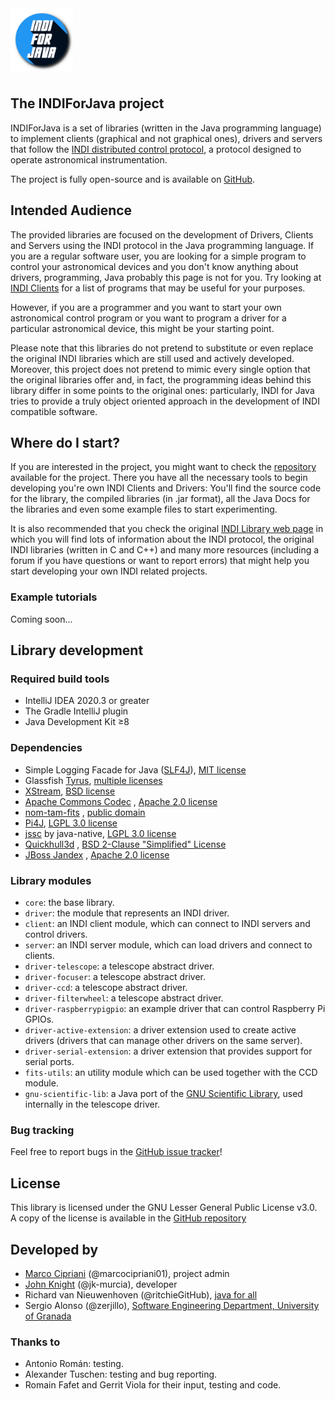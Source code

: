 <img src="res/logo.png" width="100" style="margin-bottom: 8px" alt="INDIForJava logo"/>

## The INDIForJava project

INDIForJava is a set of libraries (written in the Java programming language) to implement clients (graphical and not
graphical ones), drivers and servers that follow the [INDI distributed control protocol](https://www.indilib.org/), a
protocol designed to operate astronomical instrumentation.

The project is fully open-source and is available on [GitHub](https://github.com/INDIForJava/INDIForJava).

## Intended Audience

The provided libraries are focused on the development of Drivers, Clients and Servers using the INDI protocol in the
Java programming language. If you are a regular software user, you are looking for a simple program to control your
astronomical devices and you don't know anything about drivers, programming, Java probably this page is not for you. Try
looking at [INDI Clients](https://indilib.org/individuals/indi-clients.html) for a list of programs that may be useful
for your purposes.

However, if you are a programmer and you want to start your own astronomical control program or you want to program a
driver for a particular astronomical device, this might be your starting point.

Please note that this libraries do not pretend to substitute or even replace the original INDI libraries which are still
used and actively developed. Moreover, this project does not pretend to mimic every single option that the original
libraries offer and, in fact, the programming ideas behind this library differ in some points to the original ones:
particularly, INDI for Java tries to provide a truly object oriented approach in the development of INDI compatible
software.

## Where do I start?

If you are interested in the project, you might want to check
the [repository](https://github.com/INDIForJava/INDIForJava-core) available for the project. There you have all the necessary
tools to begin developing you're own INDI Clients and Drivers: You'll find the source code for the library, the compiled
libraries (in .jar format), all the Java Docs for the libraries and even some example files to start experimenting.

It is also recommended that you check the original [INDI Library web page](http://indilib.org/) in which you will find
lots of information about the INDI protocol, the original INDI libraries (written in C and C++) and many more
resources (including a forum if you have questions or want to report errors) that might help you start developing your
own INDI related projects.

### Example tutorials

Coming soon...

## Library development

### Required build tools

- IntelliJ IDEA 2020.3 or greater
- The Gradle IntelliJ plugin
- Java Development Kit ≥8

### Dependencies

- Simple Logging Facade for Java ([SLF4J](http://www.slf4j.org/)), [MIT license](http://www.slf4j.org/license.html)
- Glassfish [Tyrus](https://tyrus-project.github.io/), [multiple licenses](https://tyrus-project.github.io/license.html)
- [XStream](http://x-stream.github.io/), [BSD license](http://x-stream.github.io/license.html)
- [Apache Commons Codec](https://commons.apache.org/proper/commons-codec/)
  , [Apache 2.0 license](https://github.com/apache/commons-codec/blob/master/LICENSE.txt)
- [nom-tam-fits](https://github.com/nom-tam-fits/nom-tam-fits)
  , [public domain](http://nom-tam-fits.github.io/nom-tam-fits/license.html)
- [Pi4J](https://pi4j.com/1.2/index.html), [LGPL 3.0 license](https://pi4j.com/1.2/license.html)
- [jssc](https://github.com/java-native/jssc) by
  java-native, [LGPL 3.0 license](https://github.com/java-native/jssc/blob/master/LICENSE.txt)
- [Quickhull3d](https://github.com/Quickhull3d/quickhull3d)
  , [BSD 2-Clause "Simplified" License](https://github.com/Quickhull3d/quickhull3d/blob/master/LICENSE.txt)
- [JBoss Jandex](https://github.com/wildfly/jandex)
  , [Apache 2.0 license](https://github.com/wildfly/jandex/blob/master/LICENSE.txt)

### Library modules

- `core`: the base library.
- `driver`: the module that represents an INDI driver.
- `client`: an INDI client module, which can connect to INDI servers and control drivers.
- `server`: an INDI server module, which can load drivers and connect to clients.
- `driver-telescope`: a telescope abstract driver.
- `driver-focuser`: a telescope abstract driver.
- `driver-ccd`: a telescope abstract driver.
- `driver-filterwheel`: a telescope abstract driver.
- `driver-raspberrypigpio`: an example driver that can control Raspberry Pi GPIOs.
- `driver-active-extension`: a driver extension used to create active drivers (drivers that can manage other drivers on
  the same server).
- `driver-serial-extension`: a driver extension that provides support for serial ports.
- `fits-utils`: an utility module which can be used together with the CCD module.
- `gnu-scientific-lib`: a Java port of the [GNU Scientific Library](https://www.gnu.org/software/gsl/), used internally
  in the telescope driver.

### Bug tracking

Feel free to report bugs in the [GitHub issue tracker](https://github.com/INDIForJava/INDIForJava/issues)!

## License

This library is licensed under the GNU Lesser General Public License v3.0. A copy of the license is available in
the [GitHub repository](https://github.com/INDIForJava/INDIForJava-core/blob/main/LICENSE.md)

## Developed by

- [Marco Cipriani](http://marcocipriani01.github.io/) (@marcocipriani01), project admin
- [John Knight](https://github.com/jk-murcia) (@jk-murcia), developer
- Richard van Nieuwenhoven (@ritchieGitHub), [java for all](http://j4all.org/)
- Sergio Alonso (@zerjillo), [Software Engineering Department, University of Granada](http://lsi.ugr.es/)

### Thanks to

- Antonio Román: testing.
- Alexander Tuschen: testing and bug reporting.
- Romain Fafet and Gerrit Viola for their input, testing and code.